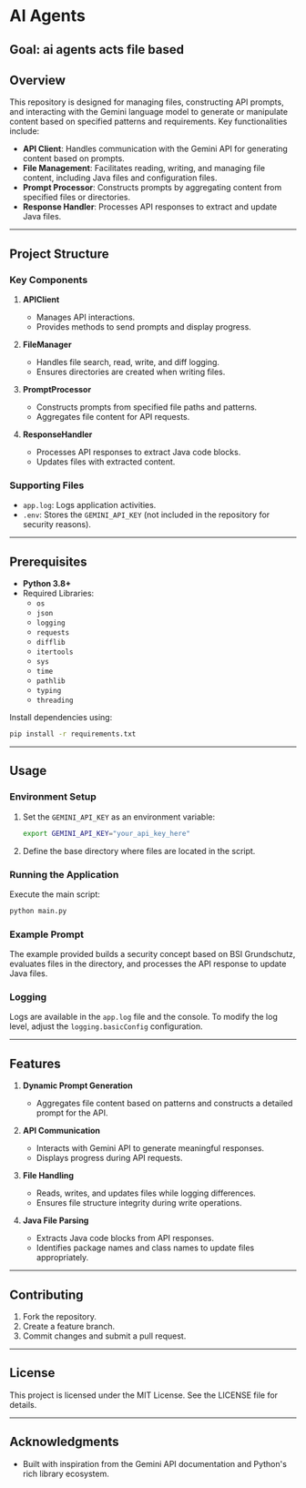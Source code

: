 # AI Agents 
## Goal: ai agents acts file based 

## Overview
This repository is designed for managing files, constructing API prompts, and interacting with the Gemini language model to generate or manipulate content based on specified patterns and requirements. Key functionalities include:

- **API Client**: Handles communication with the Gemini API for generating content based on prompts.
- **File Management**: Facilitates reading, writing, and managing file content, including Java files and configuration files.
- **Prompt Processor**: Constructs prompts by aggregating content from specified files or directories.
- **Response Handler**: Processes API responses to extract and update Java files.

---

## Project Structure

### Key Components

1. **APIClient**
   - Manages API interactions.
   - Provides methods to send prompts and display progress.
   
2. **FileManager**
   - Handles file search, read, write, and diff logging.
   - Ensures directories are created when writing files.

3. **PromptProcessor**
   - Constructs prompts from specified file paths and patterns.
   - Aggregates file content for API requests.

4. **ResponseHandler**
   - Processes API responses to extract Java code blocks.
   - Updates files with extracted content.

### Supporting Files
- `app.log`: Logs application activities.
- `.env`: Stores the `GEMINI_API_KEY` (not included in the repository for security reasons).

---

## Prerequisites

- **Python 3.8+**
- Required Libraries:
  - `os`
  - `json`
  - `logging`
  - `requests`
  - `difflib`
  - `itertools`
  - `sys`
  - `time`
  - `pathlib`
  - `typing`
  - `threading`

Install dependencies using:
```bash
pip install -r requirements.txt
```

---

## Usage

### Environment Setup
1. Set the `GEMINI_API_KEY` as an environment variable:
   ```bash
   export GEMINI_API_KEY="your_api_key_here"
   ```

2. Define the base directory where files are located in the script.

### Running the Application
Execute the main script:
```bash
python main.py
```

### Example Prompt
The example provided builds a security concept based on BSI Grundschutz, evaluates files in the directory, and processes the API response to update Java files.

### Logging
Logs are available in the `app.log` file and the console. To modify the log level, adjust the `logging.basicConfig` configuration.

---

## Features

1. **Dynamic Prompt Generation**
   - Aggregates file content based on patterns and constructs a detailed prompt for the API.

2. **API Communication**
   - Interacts with Gemini API to generate meaningful responses.
   - Displays progress during API requests.

3. **File Handling**
   - Reads, writes, and updates files while logging differences.
   - Ensures file structure integrity during write operations.

4. **Java File Parsing**
   - Extracts Java code blocks from API responses.
   - Identifies package names and class names to update files appropriately.

---

## Contributing

1. Fork the repository.
2. Create a feature branch.
3. Commit changes and submit a pull request.

---

## License
This project is licensed under the MIT License. See the LICENSE file for details.

---

## Acknowledgments
- Built with inspiration from the Gemini API documentation and Python's rich library ecosystem.

